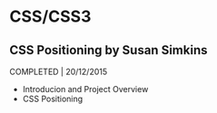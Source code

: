 # CSS/CSS3

## CSS Positioning by Susan Simkins
COMPLETED | 20/12/2015

- Introducion and Project Overview
- CSS Positioning
